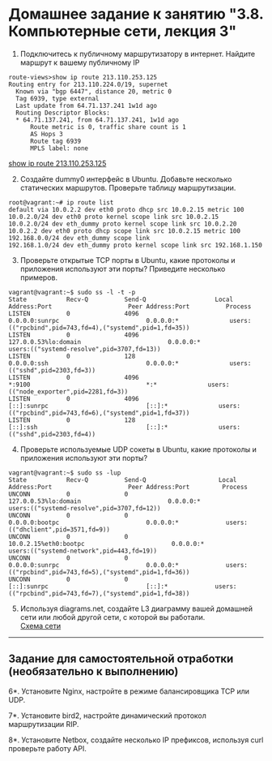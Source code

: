 # Домашнее задание к занятию "3.8. Компьютерные сети, лекция 3"

1. Подключитесь к публичному маршрутизатору в интернет. Найдите маршрут к вашему публичному IP
```
route-views>show ip route 213.110.253.125
Routing entry for 213.110.224.0/19, supernet
  Known via "bgp 6447", distance 20, metric 0
  Tag 6939, type external
  Last update from 64.71.137.241 1w1d ago
  Routing Descriptor Blocks:
  * 64.71.137.241, from 64.71.137.241, 1w1d ago
      Route metric is 0, traffic share count is 1
      AS Hops 3
      Route tag 6939
      MPLS label: none
``` 
     
[show ip route 213.110.253.125](bgp.md)<br>

2. Создайте dummy0 интерфейс в Ubuntu. Добавьте несколько статических маршрутов. Проверьте таблицу маршрутизации.

```
root@vagrant:~# ip route list
default via 10.0.2.2 dev eth0 proto dhcp src 10.0.2.15 metric 100
10.0.2.0/24 dev eth0 proto kernel scope link src 10.0.2.15
10.0.2.0/24 dev eth_dummy proto kernel scope link src 10.0.2.20
10.0.2.2 dev eth0 proto dhcp scope link src 10.0.2.15 metric 100
192.168.0.0/24 dev eth_dummy scope link
192.168.1.0/24 dev eth_dummy proto kernel scope link src 192.168.1.150
```

3. Проверьте открытые TCP порты в Ubuntu, какие протоколы и приложения используют эти порты? Приведите несколько примеров.

```
vagrant@vagrant:~$ sudo ss -l -t -p
State           Recv-Q          Send-Q                   Local Address:Port                     Peer Address:Port          Process
LISTEN          0               4096                           0.0.0.0:sunrpc                        0.0.0.0:*              users:(("rpcbind",pid=743,fd=4),("systemd",pid=1,fd=35))
LISTEN          0               4096                     127.0.0.53%lo:domain                        0.0.0.0:*              users:(("systemd-resolve",pid=3707,fd=13))
LISTEN          0               128                            0.0.0.0:ssh                           0.0.0.0:*              users:(("sshd",pid=2303,fd=3))
LISTEN          0               4096                                 *:9100                                *:*              users:(("node_exporter",pid=2281,fd=3))
LISTEN          0               4096                              [::]:sunrpc                           [::]:*              users:(("rpcbind",pid=743,fd=6),("systemd",pid=1,fd=37))
LISTEN          0               128                               [::]:ssh                              [::]:*              users:(("sshd",pid=2303,fd=4))
```

4. Проверьте используемые UDP сокеты в Ubuntu, какие протоколы и приложения используют эти порты?
```
vagrant@vagrant:~$ sudo ss -lup
State           Recv-Q          Send-Q                    Local Address:Port                     Peer Address:Port         Process
UNCONN          0               0                         127.0.0.53%lo:domain                        0.0.0.0:*             users:(("systemd-resolve",pid=3707,fd=12))
UNCONN          0               0                               0.0.0.0:bootpc                        0.0.0.0:*             users:(("dhclient",pid=3571,fd=9))
UNCONN          0               0                        10.0.2.15%eth0:bootpc                        0.0.0.0:*             users:(("systemd-network",pid=443,fd=19))
UNCONN          0               0                               0.0.0.0:sunrpc                        0.0.0.0:*             users:(("rpcbind",pid=743,fd=5),("systemd",pid=1,fd=36))
UNCONN          0               0                                  [::]:sunrpc                           [::]:*             users:(("rpcbind",pid=743,fd=7),("systemd",pid=1,fd=38))
```
 
5. Используя diagrams.net, создайте L3 диаграмму вашей домашней сети или любой другой сети, с которой вы работали. 
<br> [Схема сети](Схема_сети.drawio.png)

 ---
## Задание для самостоятельной отработки (необязательно к выполнению)

6*. Установите Nginx, настройте в режиме балансировщика TCP или UDP.

7*. Установите bird2, настройте динамический протокол маршрутизации RIP.

8*. Установите Netbox, создайте несколько IP префиксов, используя curl проверьте работу API.
